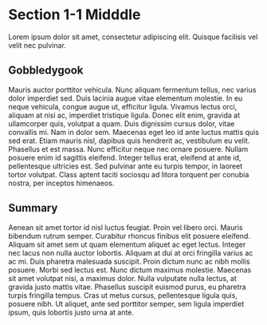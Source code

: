 # Section 1-1 Midddle

Lorem ipsum dolor sit amet, consectetur adipiscing elit. Quisque facilisis vel velit nec pulvinar.

## Gobbledygook 

Mauris auctor porttitor vehicula. Nunc aliquam fermentum tellus, nec varius dolor imperdiet sed. Duis lacinia augue vitae elementum molestie. In eu neque vehicula, congue augue ut, efficitur ligula. Vivamus lectus orci, aliquam at nisi ac, imperdiet tristique ligula. Donec elit enim, gravida at ullamcorper quis, volutpat a quam. Duis dignissim cursus dolor, vitae convallis mi. Nam in dolor sem. Maecenas eget leo id ante luctus mattis quis sed erat. Etiam mauris nisl, dapibus quis hendrerit ac, vestibulum eu velit. Phasellus et est massa. Nunc efficitur neque nec ornare posuere. Nullam posuere enim id sagittis eleifend. Integer tellus erat, eleifend at ante id, pellentesque ultricies est. Sed pulvinar ante eu turpis tempor, in laoreet tortor volutpat. Class aptent taciti sociosqu ad litora torquent per conubia nostra, per inceptos himenaeos.

## Summary
Aenean sit amet tortor id nisl luctus feugiat. Proin vel libero orci. Mauris bibendum rutrum semper. Curabitur rhoncus finibus elit posuere eleifend. Aliquam sit amet sem ut quam elementum aliquet ac eget lectus. Integer nec lacus non nulla auctor lobortis. Aliquam at dui at orci fringilla varius ac ac mi. Duis pharetra malesuada suscipit. Proin dictum nunc ac nibh mollis posuere. Morbi sed lectus est. Nunc dictum maximus molestie. Maecenas sit amet volutpat nisi, a maximus dolor. Nulla vulputate nulla lectus, at gravida justo mattis vitae. Phasellus suscipit euismod purus, eu pharetra turpis fringilla tempus. Cras ut metus cursus, pellentesque ligula quis, posuere nibh. Ut aliquet, ante sed porttitor semper, sem ligula imperdiet ipsum, quis lobortis justo urna at ante.

